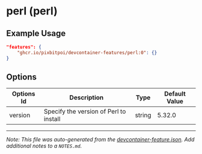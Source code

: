 
# perl (perl)



## Example Usage

```json
"features": {
    "ghcr.io/pixbitpoi/devcontainer-features/perl:0": {}
}
```

## Options

| Options Id | Description | Type | Default Value |
|-----|-----|-----|-----|
| version | Specify the version of Perl to install | string | 5.32.0 |



---

_Note: This file was auto-generated from the [devcontainer-feature.json](https://github.com/pixbitpoi/devcontainer-features/blob/main/src/perl/devcontainer-feature.json).  Add additional notes to a `NOTES.md`._
